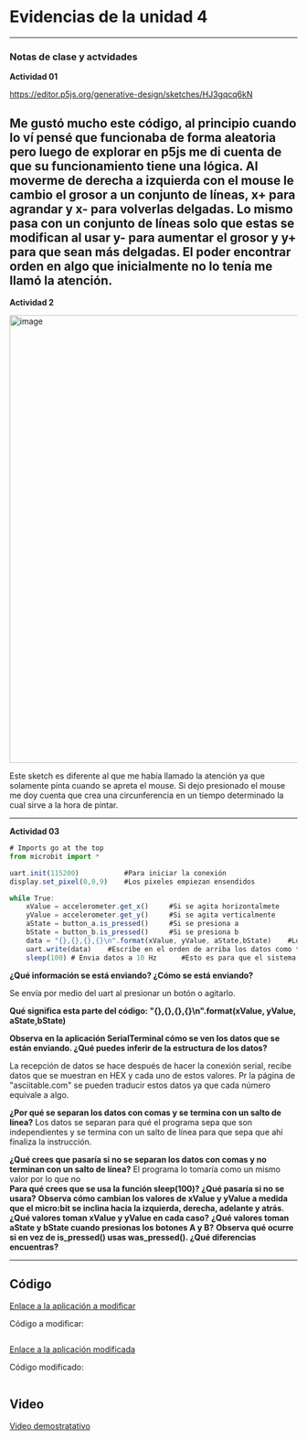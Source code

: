 # Evidencias de la unidad 4

---
### Notas de clase y actvidades

**Actividad 01**

https://editor.p5js.org/generative-design/sketches/HJ3gqcq6kN

Me gustó mucho este código, al principio cuando lo ví pensé que funcionaba de forma aleatoria pero luego de explorar en p5js me di cuenta de que su funcionamiento tiene una lógica. Al moverme de derecha a izquierda con el mouse le cambio el grosor a un conjunto de líneas, x+ para agrandar y x- para volverlas delgadas. Lo mismo pasa con un conjunto de líneas solo que estas se modifican al usar y- para aumentar el grosor y y+ para que sean más delgadas. El poder encontrar orden en algo que inicialmente no lo tenía me llamó la atención.
---

**Actividad 2**

<img width="909" height="783" alt="image" src="https://github.com/user-attachments/assets/7c93e35c-45e1-4d75-871c-a663f486af96" />

Este sketch es diferente al que me había llamado la atención ya que solamente pinta cuando se apreta el mouse. Si dejo presionado el mouse me doy cuenta que crea una circunferencia en un tiempo determinado la cual sirve a la hora de pintar.

---
**Actividad 03**
```js
# Imports go at the top
from microbit import *

uart.init(115200)           #Para iniciar la conexión
display.set_pixel(0,0,9)    #Los pixeles empiezan ensendidos      

while True:
    xValue = accelerometer.get_x()     #Si se agita horizontalmete
    yValue = accelerometer.get_y()     #Si se agita verticalmente
    aState = button_a.is_pressed()     #Si se presiona a
    bState = button_b.is_pressed()     #Si se presiona b
    data = "{},{},{},{}\n".format(xValue, yValue, aState,bState)    #Los corchetes se ponen así para en ese lugar sep onga en orden lo que le sigue al a derecha
    uart.write(data)    #Escribe en el orden de arriba los datos como texto
    sleep(100) # Envia datos a 10 Hz      #Esto es para que el sistema no se sature si apreto muchas cosas a la vez, asi hay una pausa entre cada acción
```

**¿Qué información se está enviando? ¿Cómo se está enviando?**

Se envía por medio del uart al presionar un botón o agitarlo.

**Qué significa esta parte del código: "{},{},{},{}\n".format(xValue, yValue, aState,bState)**

**Observa en la aplicación SerialTerminal cómo se ven los datos que se están enviando. ¿Qué puedes inferir de la estructura de los datos?**

La recepción de datos se hace después de hacer la conexión serial, recibe datos que se muestran en HEX y cada uno de estos valores. Pr la página de "asciitable.com" se pueden traducir estos datos ya que cada número equivale a algo.

**¿Por qué se separan los datos con comas y se termina con un salto de línea?**
Los datos se separan para qué el programa sepa que son independientes y se termina con un salto de línea para que sepa que ahí finaliza la instrucción.

**¿Qué crees que pasaría si no se separan los datos con comas y no terminan con un salto de línea?**
El programa lo tomaría como un mismo valor por lo que no                                               
**Para qué crees que se usa la función sleep(100)? ¿Qué pasaría si no se usara?**
**Observa cómo cambian los valores de xValue y yValue a medida que el micro:bit se inclina hacia la izquierda, derecha, adelante y atrás. ¿Qué valores toman xValue y yValue en cada caso?**
**¿Qué valores toman aState y bState cuando presionas los botones A y B?**
**Observa qué ocurre si en vez de is_pressed() usas was_pressed(). ¿Qué diferencias encuentras?**

---
## Código


[Enlace a la aplicación a modificar](URL)

Código a modificar:

``` js

```

[Enlace a la aplicación modificada](URL)

Código modificado:

``` js

```

## Video

[Video demostratativo](URL)


